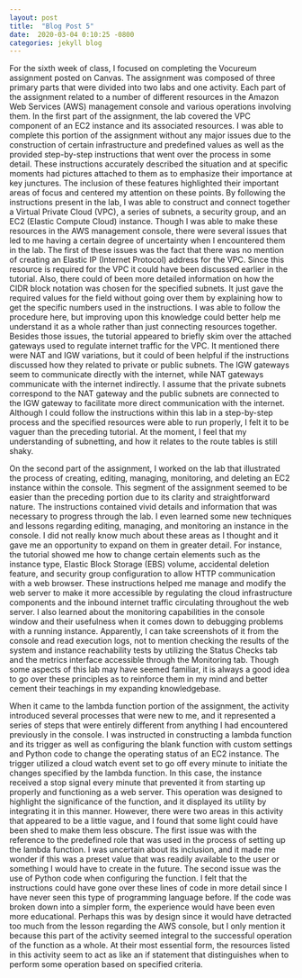 ```yaml
---
layout: post
title:  "Blog Post 5"
date:  2020-03-04 0:10:25 -0800
categories: jekyll blog
---
```

For the sixth week of class, I focused on completing the Vocureum assignment posted on Canvas. The assignment was composed of three primary parts that were divided into two labs and one activity. Each part of the assignment related to a number of different resources in the Amazon Web Services (AWS) management console and various operations involving them. In the first part of the assignment, the lab covered the VPC component of an EC2 instance and its associated resources. I was able to complete this portion of the assignment without any major issues due to the construction of certain infrastructure and predefined values as well as the provided step-by-step instructions that went over the process in some detail. These instructions accurately described the situation and at specific moments had pictures attached to them as to emphasize their importance at key junctures. The inclusion of these features highlighted their important areas of focus and centered my attention on these points. By following the instructions present in the lab, I was able to construct and connect together a Virtual Private Cloud (VPC), a series of subnets, a security group, and an EC2 (Elastic Compute Cloud) instance. Though I was able to make these resources in the AWS management console, there were several issues that led to me having a certain degree of uncertainty when I encountered them in the lab. The first of these issues was the fact that there was no mention of creating an Elastic IP (Internet Protocol) address for the VPC. Since this resource is required for the VPC it could have been discussed earlier in the tutorial. Also, there could of been more detailed information on how the CIDR block notation was chosen for the specified subnets. It just gave the required values for the field without going over them by explaining how to get the specific numbers used in the instructions. I was able to follow the procedure here, but improving upon this knowledge could better help me understand it as a whole rather than just connecting resources together. Besides those issues, the tutorial appeared to briefly skim over the attached gateways used to regulate internet traffic for the VPC. It mentioned there were NAT and IGW variations, but it could of been helpful if the instructions discussed how they related to private or public subnets. The IGW gateways seem to communicate directly with the internet, while NAT gateways communicate with the internet indirectly. I assume that the private subnets correspond to the NAT gateway and the public subnets are connected to the IGW gateway to facilitate more direct communication with the internet. Although I could follow the instructions within this lab in a step-by-step process and the specified resources were able to run properly, I felt it to be vaguer than the preceding tutorial. At the moment, I feel that my understanding of subnetting, and how it relates to the route tables is still shaky. 

On the second part of the assignment, I worked on the lab that illustrated the process of creating, editing, managing, monitoring, and deleting an EC2 instance within the console. This segment of the assignment seemed to be easier than the preceding portion due to its clarity and straightforward nature. The instructions contained vivid details and information that was necessary to progress through the lab. I even learned some new techniques and lessons regarding editing, managing, and monitoring an instance in the console. I did not really know much about these areas as I thought and it gave me an opportunity to expand on them in greater detail. For instance, the tutorial showed me how to change certain elements such as the instance type, Elastic Block Storage (EBS) volume, accidental deletion feature, and security group configuration to allow HTTP communication with a web browser. These instructions helped me manage and modify the web server to make it more accessible by regulating the cloud infrastructure components and the inbound internet traffic circulating throughout the web server. I also learned about the monitoring capabilities in the console window and their usefulness when it comes down to debugging problems with a running instance. Apparently, I can take screenshots of it from the console and read execution logs, not to mention checking the results of the system and instance reachability tests by utilizing the Status Checks tab and the metrics interface accessible through the Monitoring tab. Though some aspects of this lab may have seemed familiar, it is always a good idea to go over these principles as to reinforce them in my mind and better cement their teachings in my expanding knowledgebase. 

When it came to the lambda function portion of the assignment, the activity introduced several processes that were new to me, and it represented a series of steps that were entirely different from anything I had encountered previously in the console. I was instructed in constructing a lambda function and its trigger as well as configuring the blank function with custom settings and Python code to change the operating status of an EC2 instance. The trigger utilized a cloud watch event set to go off every minute to initiate the changes specified by the lambda function. In this case, the instance received a stop signal every minute that prevented it from starting up properly and functioning as a web server. This operation was designed to highlight the significance of the function, and it displayed its utility by integrating it in this manner. However, there were two areas in this activity that appeared to be a little vague, and I found that some light could have been shed to make them less obscure. The first issue was with the reference to the predefined role that was used in the process of setting up the lambda function. I was uncertain about its inclusion, and it made me wonder if this was a preset value that was readily available to the user or something I would have to create in the future. The second issue was the use of Python code when configuring the function. I felt that the instructions could have gone over these lines of code in more detail since I have never seen this type of programming language before. If the code was broken down into a simpler form, the experience would have been even more educational. Perhaps this was by design since it would have detracted too much from the lesson regarding the AWS console, but I only mention it because this part of the activity seemed integral to the successful operation of the function as a whole. At their most essential form, the resources listed in this activity seem to act as like an if statement that distinguishes when to perform some operation based on specified criteria. 
